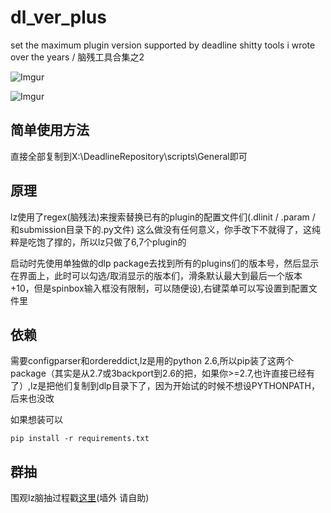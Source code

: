 dl_ver_plus
===========

set the maximum plugin version supported by deadline
shitty tools i wrote over the years / 脑残工具合集之2

![Imgur](http://i.imgur.com/TT9Ek7P.png)

![Imgur](http://i.imgur.com/mgYybwf.png)

简单使用方法
-----

直接全部复制到X:\DeadlineRepository\scripts\General即可

原理
-----

lz使用了regex(脑残法)来搜索替换已有的plugin的配置文件们(.dlinit / .param / 和submission目录下的.py文件) 这么做没有任何意义，你手改下不就得了，这纯粹是吃饱了撑的，所以lz只做了6,7个plugin的

启动时先使用单独做的dlp package去找到所有的plugins们的版本号，然后显示在界面上，此时可以勾选/取消显示的版本们，滑条默认最大到最后一个版本+10，但是spinbox输入框没有限制，可以随便设),右键菜单可以写设置到配置文件里

依赖
-----
需要configparser和ordereddict,lz是用的python 2.6,所以pip装了这两个package（其实是从2.7或3backport到2.6的把，如果你>=2.7,也许直接已经有了）,lz是把他们复制到dlp目录下了，因为开始试的时候不想设PYTHONPATH，后来也没改

如果想装可以 

    pip install -r requirements.txt
    
    
群抽
-----
围观lz脑抽过程戳[这里](https://ilmvfx.wordpress.com/2014/06/21/deadline-5-2-how-to-add-latest-maya-version-2015-support-in-submitter-ui-and-plugin-configuration-ui-zhuangbility/?preview=true&preview_id=3729&preview_nonce=6e2684990a)(墙外 请自助)

